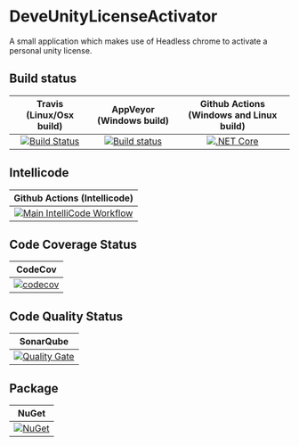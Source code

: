 # DeveUnityLicenseActivator
A small application which makes use of Headless chrome to activate a personal unity license.

## Build status

| Travis (Linux/Osx build) | AppVeyor (Windows build) | Github Actions (Windows and Linux build) |
|:------------------------:|:------------------------:|:----------------------------------------:|
| [![Build Status](https://travis-ci.org/devedse/DeveUnityLicenseActivator.svg?branch=master)](https://travis-ci.org/devedse/DeveUnityLicenseActivator) | [![Build status](https://ci.appveyor.com/api/projects/status/0mlk75yn2u0tjffd?svg=true)](https://ci.appveyor.com/project/devedse/deveunitylicenseactivator) | [![.NET Core](https://github.com/devedse/DeveUnityLicenseActivator/workflows/.NET%20Core/badge.svg)](https://github.com/devedse/DeveUnityLicenseActivator/actions?query=workflow%3A%22.NET+Core%22) |

## Intellicode

|  Github Actions (Intellicode) |
|:----------------------------------------:|
| [![Main IntelliCode Workflow](https://github.com/devedse/DeveUnityLicenseActivator/workflows/Main%20IntelliCode%20Workflow/badge.svg)](https://github.com/devedse/DeveUnityLicenseActivator/actions?query=workflow%3A%22Main+IntelliCode+Workflow%22) |

## Code Coverage Status

| CodeCov |
|:-------:|
| [![codecov](https://codecov.io/gh/devedse/DeveUnityLicenseActivator/branch/master/graph/badge.svg)](https://codecov.io/gh/devedse/DeveUnityLicenseActivator) |

## Code Quality Status

| SonarQube |
|:---------:|
| [![Quality Gate](https://sonarcloud.io/api/project_badges/measure?project=DeveUnityLicenseActivator&metric=alert_status)](https://sonarcloud.io/dashboard?id=DeveUnityLicenseActivator) |

## Package

| NuGet |
|:-----:|
| [![NuGet](https://img.shields.io/nuget/v/DeveUnityLicenseActivator.svg)](https://www.nuget.org/packages/DeveUnityLicenseActivator/) |

